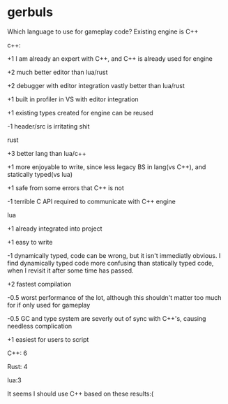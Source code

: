 # gerbuls



Which language to use for gameplay code? Existing engine is C++ 

c++:

+1 I am already an expert with C++, and C++ is already used for engine

+2 much better editor than lua/rust

+2 debugger with editor integration vastly better than lua/rust

+1 built in profiler in VS with editor integration

+1 existing types created for engine can be reused

-1 header/src is irritating shit



rust

+3 better lang than lua/c++

+1 more enjoyable to write, since less legacy BS in lang(vs C++), and statically typed(vs lua)

+1 safe from some errors that C++ is not

-1 terrible C API required to communicate with C++ engine




lua

+1 already integrated into project

+1 easy to write

-1 dynamically typed, code can be wrong, but it isn't immediatly obvious. 
I find dynamically typed code more confusing than statically typed code, when I revisit it after some time has passed.

+2 fastest compilation

-0.5 worst performance of the lot, although this shouldn't matter too much for if only used for gameplay

-0.5 GC and type system are severly out of sync with C++'s, causing needless complication

+1 easiest for users to script 

C++: 6

Rust: 4

lua:3 

It seems I should use C++ based on these results:(

